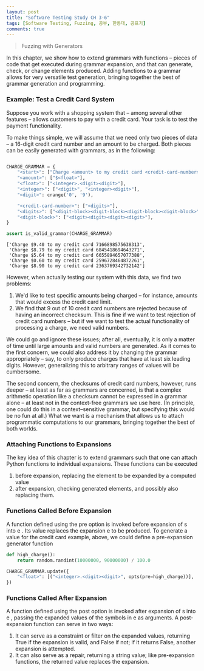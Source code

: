```yaml
---
layout: post
title: "Software Testing Study CH 3-6"
tags: [Software Testing, Fuzzing, 공부, 한동대, 공프기]
comments: true
---
```


> Fuzzing with Generators  

In this chapter, we show how to extend grammars with functions – pieces of code that get executed during grammar expansion, and that can generate, check, or change elements produced. Adding functions to a grammar allows for very versatile test generation, bringing together the best of grammar generation and programming.

### Example: Test a Credit Card System  
Suppose you work with a shopping system that – among several other features – allows customers to pay with a credit card. Your task is to test the payment functionality.

To make things simple, we will assume that we need only two pieces of data – a 16-digit credit card number and an amount to be charged. Both pieces can be easily generated with grammars, as in the following:
~~~python

CHARGE_GRAMMAR = {
    "<start>": ["Charge <amount> to my credit card <credit-card-number>"],
    "<amount>": ["$<float>"],
    "<float>": ["<integer>.<digit><digit>"],
    "<integer>": ["<digit>", "<integer><digit>"],
    "<digit>": crange('0', '9'),

    "<credit-card-number>": ["<digits>"],
    "<digits>": ["<digit-block><digit-block><digit-block><digit-block>"],
    "<digit-block>": ["<digit><digit><digit><digit>"],
}

assert is_valid_grammar(CHARGE_GRAMMAR)
~~~
~~~
['Charge $9.40 to my credit card 7166898575638313',
 'Charge $8.79 to my credit card 6845418694643271',
 'Charge $5.64 to my credit card 6655894657077388',
 'Charge $0.60 to my credit card 2596728464872261',
 'Charge $8.90 to my credit card 2363769342732142']
 ~~~

However, when actually testing our system with this data, we find two problems:

1. We'd like to test specific amounts being charged – for instance, amounts that would excess the credit card limit.  
2. We find that 9 out of 10 credit card numbers are rejected because of having an incorrect checksum. This is fine if we want to test rejection of credit card numbers – but if we want to test the actual functionality of processing a charge, we need valid numbers.  

We could go and ignore these issues; after all, eventually, it is only a matter of time until large amounts and valid numbers are generated. As it comes to the first concern, we could also address it by changing the grammar appropriately – say, to only produce charges that have at least six leading digits. However, generalizing this to arbitrary ranges of values will be cumbersome.

The second concern, the checksums of credit card numbers, however, runs deeper – at least as far as grammars are concerned, is that a complex arithmetic operation like a checksum cannot be expressed in a grammar alone – at least not in the context-free grammars we use here. (In principle, one could do this in a context–sensitive grammar, but specifying this would be no fun at all.) What we want is a mechanism that allows us to attach programmatic computations to our grammars, bringing together the best of both worlds.

### Attaching Functions to Expansions  
The key idea of this chapter is to extend grammars such that one can attach Python functions to individual expansions. These functions can be executed

1. before expansion, replacing the element to be expanded by a computed value  
2. after expansion, checking generated elements, and possibly also replacing them.  

### Functions Called Before Expansion  
A function defined using the pre option is invoked before expansion of  s  into  e . Its value replaces the expansion  e  to be produced. To generate a value for the credit card example, above, we could define a pre-expansion generator function
~~~python
def high_charge():
    return random.randint(10000000, 90000000) / 100.0

CHARGE_GRAMMAR.update({
    "<float>": [("<integer>.<digit><digit>", opts(pre=high_charge))],
})
~~~

### Functions Called After Expansion  
A function defined using the post option is invoked after expansion of  s  into  e , passing the expanded values of the symbols in  e  as arguments. A post-expansion function can serve in two ways:

1. It can serve as a constraint or filter on the expanded values, returning True if the expansion is valid, and False if not; if it returns False, another expansion is attempted.  
2. It can also serve as a repair, returning a string value; like pre-expansion functions, the returned value replaces the expansion.  
